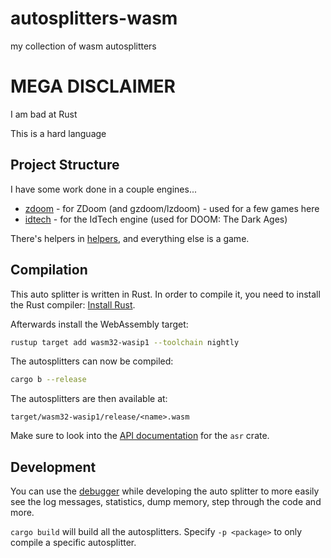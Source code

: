 # autosplitters-wasm

my collection of wasm autosplitters

# MEGA DISCLAIMER
I am bad at Rust

This is a hard language

## Project Structure

I have some work done in a couple engines...
- [zdoom](./zdoom) - for ZDoom (and gzdoom/lzdoom) - used for a few games here
- [idtech](./idtech) - for the IdTech engine (used for DOOM: The Dark Ages)

There's helpers in [helpers](./helpers), and everything else is a game.

## Compilation

This auto splitter is written in Rust. In order to compile it, you need to
install the Rust compiler: [Install Rust](https://www.rust-lang.org/tools/install).

Afterwards install the WebAssembly target:
```sh
rustup target add wasm32-wasip1 --toolchain nightly
```

The autosplitters can now be compiled:
```sh
cargo b --release
```

The autosplitters are then available at:
```
target/wasm32-wasip1/release/<name>.wasm
```

Make sure to look into the [API documentation](https://livesplit.org/asr/asr/) for the `asr` crate.

## Development

You can use the [debugger](https://github.com/LiveSplit/asr-debugger) while
developing the auto splitter to more easily see the log messages, statistics,
dump memory, step through the code and more.

`cargo build` will build all the autosplitters. Specify `-p <package>` to only compile
a specific autosplitter.
